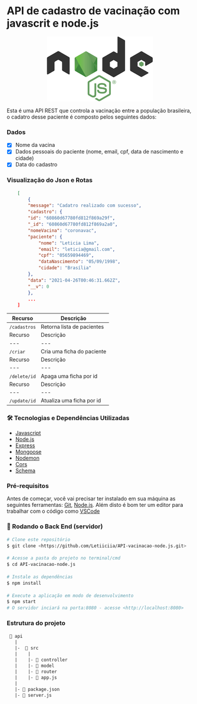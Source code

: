 # API de cadastro de vacinação com javascrit e node.js<br>
<p align="center">
<img src="https://github.com/Letiiciia/API-vacinacao-node.js/blob/master/img/logo.png"/>
</p>

Esta é uma API REST que controla a vacinação entre a população brasileira, o cadatro desse paciente é composto pelos seguintes dados:<br>
### Dados

- [x] Nome da vacina
- [x] Dados pessoais do paciente (nome, email, cpf, data de nascimento e cidade)
- [x] Data do cadastro

### Visualização do Json e Rotas
```json
    [
        {
        "message": "Cadatro realizado com sucesso",
        "cadastro": {
        "id": "60860d67780fd812f869a29f",
        "_id": "60860d67780fd812f869a2a0",
        "nomeVacina": "coronavac",
        "paciente": {
            "nome": "Leticia Lima",
            "email": "leticia@gmail.com",
            "cpf": "05659894469",
            "dataNascimento": "05/09/1998",
            "cidade": "Brasília"
        },
        "data": "2021-04-26T00:46:31.662Z",
        "__v": 0
        }, 
        ...
    ] 
```
| Recurso | Descrição |
| --- | --- |
| `/cadastros` | Retorna lista de pacientes|
| Recurso | Descrição |
| --- | --- |
| `/criar` | Cria uma ficha do paciente|
| Recurso | Descrição |
| --- | --- |
| `/delete/id` | Apaga uma ficha por id|
| Recurso | Descrição |
| --- | --- |
| `/update/id` | Atualiza uma ficha por id|
### 🛠 Tecnologias e Dependências Utilizadas

- [Javascript](https://developer.mozilla.org/pt-BR/docs/Web/JavaScript)
- [Node.js](https://nodejs.org/en/)
- [Express](https://expressjs.com/pt-br/)
- [Mongoose](https://mongoosejs.com/docs/api.html)
- [Nodemon](https://nodemon.io/)
- [Cors](https://www.npmjs.com/package/cors)
- [Schema](https://schema.org/docs/documents.html)
### Pré-requisitos

Antes de começar, você vai precisar ter instalado em sua máquina as seguintes ferramentas:
[Git](https://git-scm.com), [Node.js](https://nodejs.org/en/). 
Além disto é bom ter um editor para trabalhar com o código como [VSCode](https://code.visualstudio.com/)

### 🎲 Rodando o Back End (servidor)

```bash
# Clone este repositório
$ git clone <https://github.com/Letiiciia/API-vacinacao-node.js.git>

# Acesse a pasta do projeto no terminal/cmd
$ cd API-vacinacao-node.js

# Instale as dependências
$ npm install

# Execute a aplicação em modo de desenvolvimento
$ npm start
# O servidor inciará na porta:8080 - acesse <http://localhost:8080>
```
### Estrutura do projeto


```
 📁 api
   |
   |-  📁 src
   |    |  
   |    |- 📁 controller
   |    |- 📁 model
   |    |- 📁 router
   |    |- 📄 app.js
   |
   |- 📄 package.json 
   |- 📄 server.js
```